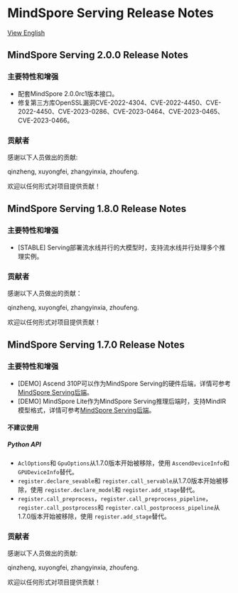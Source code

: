 # MindSpore Serving Release Notes

[View English](./RELEASE.md)

## MindSpore Serving 2.0.0 Release Notes

### 主要特性和增强

- 配套MindSpore 2.0.0rc1版本接口。
- 修复第三方库OpenSSL漏洞CVE-2022-4304、CVE-2022-4450、CVE-2022-4450、CVE-2023-0286、CVE-2023-0464、CVE-2023-0465、CVE-2023-0466。

### 贡献者

感谢以下人员做出的贡献:

qinzheng, xuyongfei, zhangyinxia, zhoufeng.

欢迎以任何形式对项目提供贡献！

## MindSpore Serving 1.8.0 Release Notes

### 主要特性和增强

- [STABLE] Serving部署流水线并行的大模型时，支持流水线并行处理多个推理实例。

### 贡献者

感谢以下人员做出的贡献：

qinzheng, xuyongfei, zhangyinxia, zhoufeng.

欢迎以任何形式对项目提供贡献！

## MindSpore Serving 1.7.0 Release Notes

### 主要特性和增强

- [DEMO] Ascend 310P可以作为MindSpore Serving的硬件后端，详情可参考[MindSpore Serving后端](https://www.mindspore.cn/serving/docs/zh-CN/master/serving_install.html#installation)。
- [DEMO] MindSpore Lite作为MindSpore Serving推理后端时，支持MindIR模型格式，详情可参考[MindSpore Serving后端](https://www.mindspore.cn/serving/docs/zh-CN/master/serving_install.html#installation)。

#### 不建议使用

##### Python API

- `AclOptions`和 `GpuOptions`从1.7.0版本开始被移除，使用 `AscendDeviceInfo`和 `GPUDeviceInfo`替代。
- `register.declare_sevable`和 `register.call_servable`从1.7.0版本开始被移除，使用 `register.declare_model`和 `register.add_stage`替代。
- `register.call_preprocess`，`register.call_preprocess_pipeline`，`register.call_postprocess`和 `register.call_postprocess_pipeline`从1.7.0版本开始被移除，使用 `register.add_stage`替代。

### 贡献者

感谢以下人员做出的贡献:

qinzheng, xuyongfei, zhangyinxia, zhoufeng.

欢迎以任何形式对项目提供贡献！

